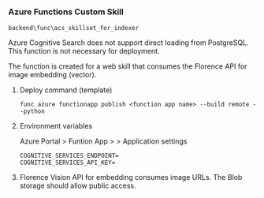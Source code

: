 
### Azure Functions Custom Skill

`backend\func\acs_skillset_for_indexer`

Azure Cognitive Search does not support direct loading from PostgreSQL. This function is not necessary for deployment.

The function is created for a web skill that consumes the Florence API for image embedding (vector).

1. Deploy command (template)

   ```shell
   func azure functionapp publish <function app name> --build remote --python
   ```

1. Environment variables
   
   Azure Portal > Funtion App > <function app name> > Application settings
    
   ```shell
   COGNITIVE_SERVICES_ENDPOINT=
   COGNITIVE_SERVICES_API_KEY=
   ```
1. Florence Vision API for embedding consumes image URLs. The Blob storage should allow public access. 